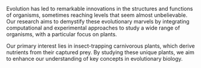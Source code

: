 Evolution has led to remarkable innovations in the structures and functions of organisms, sometimes reaching levels that seem almost unbelievable. Our research aims to demystify these evolutionary marvels by integrating computational and experimental approaches to study a wide range of organisms, with a particular focus on plants.

Our primary interest lies in insect-trapping carnivorous plants, which derive nutrients from their captured prey. By studying these unique plants, we aim to enhance our understanding of key concepts in evolutionary biology.